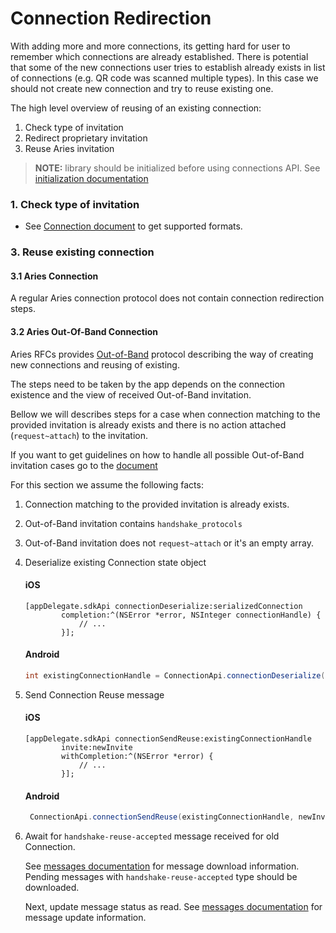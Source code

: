 # Connection Redirection

With adding more and more connections, its getting hard for user to remember which connections are already established. There is potential that some of the new connections user tries to establish already exists in list of connections (e.g. QR code was scanned multiple types). In this case we should not create new connection and try to reuse existing one.

The high level overview of reusing of an existing connection:

1. Check type of invitation
1. Redirect proprietary invitation
1. Reuse Aries invitation

> **NOTE:** library should be initialized before using connections API. See [initialization documentation](2.Initialization.md)

### 1. Check type of invitation

* See [Connection document](3.Connections.md#1-identify-type-of-received-invitation) to get supported formats.

### 3. Reuse existing connection

#### 3.1 Aries Connection 

A regular Aries connection protocol does not contain connection redirection steps.

#### 3.2 Aries Out-Of-Band Connection 

Aries RFCs provides [Out-of-Band](https://github.com/hyperledger/aries-rfcs/tree/master/features/0434-outofband) protocol describing the way of creating new connections and reusing of existing.

The steps need to be taken by the app depends on the connection existence and the view of received Out-of-Band invitation.

Bellow we will describes steps for a case when connection matching to the provided invitation is already exists and there is no action attached (`request~attach`) to the invitation.

If you want to get guidelines on how to handle all possible Out-of-Band invitation cases go to the [document](./Out-of-Band.md)

For this section we assume the following facts:
1. Connection matching to the provided invitation is already exists.
1. Out-of-Band invitation contains `handshake_protocols`
1. Out-of-Band invitation does not `request~attach` or it's an empty array.

1. Deserialize existing Connection state object

    #### iOS
    ```objC
    [appDelegate.sdkApi connectionDeserialize:serializedConnection
            completion:^(NSError *error, NSInteger connectionHandle) {
                // ...
            }];
    ```
    
    #### Android
    ```java
    int existingConnectionHandle = ConnectionApi.connectionDeserialize(serializedConnection).get();
    ```

1. Send Connection Reuse message

    #### iOS
    ```objC
    [appDelegate.sdkApi connectionSendReuse:existingConnectionHandle
            invite:newInvite
            withCompletion:^(NSError *error) {
                // ...
            }];
    ```
    
    #### Android
    ```java
     ConnectionApi.connectionSendReuse(existingConnectionHandle, newInvite).get();
    ```
    
1. Await for `handshake-reuse-accepted` message received for old Connection. 

   See [messages documentation](8.Messages.md) for message download information.
   Pending messages with `handshake-reuse-accepted` type should be downloaded.
   
   Next, update message status as read. See [messages documentation](8.Messages.md) for message update information.
